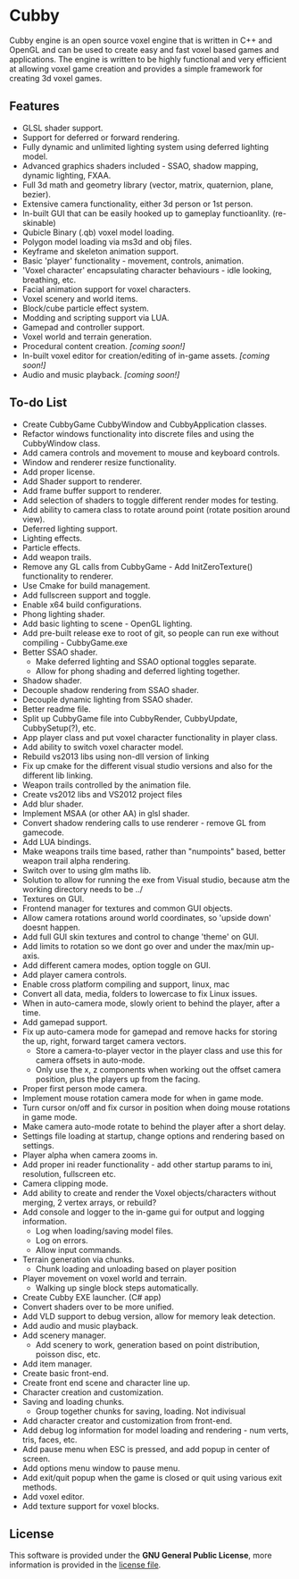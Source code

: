 # Cubby
Cubby engine is an open source voxel engine that is written in C++ and OpenGL and can be used to create easy and fast voxel based games and applications. The engine is written to be highly functional and very efficient at allowing voxel game creation and provides a simple framework for creating 3d voxel games.

## Features
* GLSL shader support.
* Support for deferred or forward rendering.
* Fully dynamic and unlimited lighting system using deferred lighting model.
* Advanced graphics shaders included - SSAO, shadow mapping, dynamic lighting, FXAA.
* Full 3d math and geometry library (vector, matrix, quaternion, plane, bezier).
* Extensive camera functionality, either 3d person or 1st person.
* In-built GUI that can be easily hooked up to gameplay functioanlity. (re-skinable)
* Qubicle Binary (.qb) voxel model loading.
* Polygon model loading via ms3d and obj files.
* Keyframe and skeleton animation support.
* Basic 'player' functionality - movement, controls, animation.
* 'Voxel character' encapsulating character behaviours - idle looking, breathing, etc.
* Facial animation support for voxel characters.
* Voxel scenery and world items.
* Block/cube particle effect system.
* Modding and scripting support via LUA.
* Gamepad and controller support.
* Voxel world and terrain generation.
* Procedural content creation. *[coming soon!]*
* In-built voxel editor for creation/editing of in-game assets. *[coming soon!]*
* Audio and music playback. *[coming soon!]*

## To-do List
* Create CubbyGame CubbyWindow and CubbyApplication classes.
* Refactor windows functionality into discrete files and using the CubbyWindow class.
* Add camera controls and movement to mouse and keyboard controls.
* Window and renderer resize functionality.
* Add proper license.
* Add Shader support to renderer.
* Add frame buffer support to renderer.
* Add selection of shaders to toggle different render modes for testing.
* Add ability to camera class to rotate around point (rotate position around view).
* Deferred lighting support.
* Lighting effects.
* Particle effects.
* Add weapon trails.
* Remove any GL calls from CubbyGame - Add InitZeroTexture() functionality to renderer.
* Use Cmake for build management.
* Add fullscreen support and toggle.
* Enable x64 build configurations.
* Phong lighting shader.
* Add basic lighting to scene - OpenGL lighting.
* Add pre-built release exe to root of git, so people can run exe without compiling - CubbyGame.exe
* Better SSAO shader.
  * Make deferred lighting and SSAO optional toggles separate.
  * Allow for phong shading and deferred lighting together.
* Shadow shader.
* Decouple shadow rendering from SSAO shader.
* Decouple dynamic lighting from SSAO shader.
* Better readme file.
* Split up CubbyGame file into CubbyRender, CubbyUpdate, CubbySetup(?), etc.
* App player class and put voxel character functionality in player class.
* Add ability to switch voxel character model.
* Rebuild vs2013 libs using non-dll version of linking
* Fix up cmake for the different visual studio versions and also for the different lib linking.
* Weapon trails controlled by the animation file.
* Create vs2012 libs and VS2012 project files
* Add blur shader.
* Implement MSAA (or other AA) in glsl shader.
* Convert shadow rendering calls to use renderer - remove GL from gamecode.
* Add LUA bindings.
* Make weapons trails time based, rather than "numpoints" based, better weapon trail alpha rendering.
* Switch over to using glm maths lib.
* Solution to allow for running the exe from Visual studio, because atm the working directory needs to be ../
* Textures on GUI.
* Frontend manager for textures and common GUI objects.
* Allow camera rotations around world coordinates, so 'upside down' doesnt happen.
* Add full GUI skin textures and control to change 'theme' on GUI.
* Add limits to rotation so we dont go over and under the max/min up-axis.
* Add different camera modes, option toggle on GUI.
* Add player camera controls.
* Enable cross platform compiling and support, linux, mac
* Convert all data, media, folders to lowercase to fix Linux issues.
* When in auto-camera mode, slowly orient to behind the player, after a time.
* Add gamepad support.
* Fix up auto-camera mode for gamepad and remove hacks for storing the up, right, forward target camera vectors.
  * Store a camera-to-player vector in the player class and use this for camera offsets in auto-mode.
  * Only use the x, z components when working out the offset camera position, plus the players up from the facing.
* Proper first person mode camera.
* Implement mouse rotation camera mode for when in game mode.
* Turn cursor on/off and fix cursor in position when doing mouse rotations in game mode.
* Make camera auto-mode rotate to behind the player after a short delay.
* Settings file loading at startup, change options and rendering based on settings.
* Player alpha when camera zooms in.
* Add proper ini reader functionality - add other startup params to ini, resolution, fullscreen etc.
* Camera clipping mode.
* Add ability to create and render the Voxel objects/characters without merging, 2 vertex arrays, or rebuild?
* Add console and logger to the in-game gui for output and logging information.
  * Log when loading/saving model files.
  * Log on errors.
  * Allow input commands.
* Terrain generation via chunks.
  * Chunk loading and unloading based on player position
* Player movement on voxel world and terrain.
  * Walking up single block steps automatically.
* Create Cubby EXE launcher. (C# app)
* Convert shaders over to be more unified.
* Add VLD support to debug version, allow for memory leak detection.
* Add audio and music playback.
* Add scenery manager.
  * Add scenery to work, generation based on point distribution, poisson disc, etc.
* Add item manager.
* Create basic front-end.
* Create front end scene and character line up.
* Character creation and customization.
* Saving and loading chunks.
  * Group together chunks for saving, loading. Not indivisual
* Add character creator and customization from front-end.
* Add debug log information for model loading and rendering - num verts, tris, faces, etc.
* Add pause menu when ESC is pressed, and add popup in center of screen.
* Add options menu window to pause menu.
* Add exit/quit popup when the game is closed or quit using various exit methods.
* Add voxel editor.
* Add texture support for voxel blocks.

## License
This software is provided under the **GNU General Public License**, more information is provided in the [license file](https://github.com/MineScroll/Cubby/blob/master/LICENSE.md).